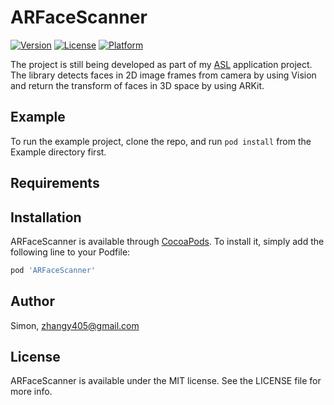 # ARFaceScanner

[![Version](https://img.shields.io/cocoapods/v/ARFaceScanner.svg?style=flat)](http://cocoapods.org/pods/ARFaceScanner)
[![License](https://img.shields.io/cocoapods/l/ARFaceScanner.svg?style=flat)](http://cocoapods.org/pods/ARFaceScanner)
[![Platform](https://img.shields.io/cocoapods/p/ARFaceScanner.svg?style=flat)](http://cocoapods.org/pods/ARFaceScanner)

The project is still being developed as part of my [ASL](https://github.com/UWB-ARSandbox/ASL) application project.
The library detects faces in 2D image frames from camera by using Vision and return the transform of faces in 3D space by using ARKit.

## Example

To run the example project, clone the repo, and run `pod install` from the Example directory first.

## Requirements

## Installation

ARFaceScanner is available through [CocoaPods](http://cocoapods.org). To install
it, simply add the following line to your Podfile:

```ruby
pod 'ARFaceScanner'
```

## Author

Simon, zhangy405@gmail.com

## License

ARFaceScanner is available under the MIT license. See the LICENSE file for more info.
